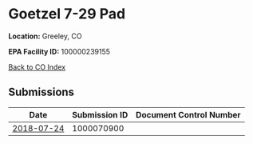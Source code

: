 # Goetzel 7-29 Pad

**Location:** Greeley, CO

**EPA Facility ID:** 100000239155

[Back to CO Index](../../index.md)

## Submissions

| Date | Submission ID | Document Control Number |
|------|--------------|-------------------------|
| [2018-07-24](submissions/1000070900.md) | 1000070900 |  |
